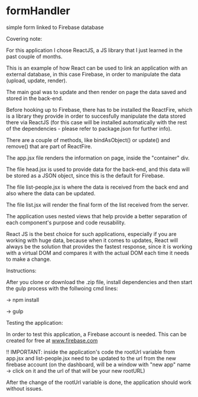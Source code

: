 # formHandler
simple form linked to Firebase database




Covering note:

 For this application I chose ReactJS, a JS library that I just learned in the past couple of months.
 
 This is an example of how React can be used to link an application with an external database, in this case Firebase, in order to manipulate the data (upload, update, render).

 The main goal was to update and then render on page the data saved and stored in the back-end.

 Before hooking up to Firebase, there has to be installed the ReactFire, which is a library they provide in order to succesfully manipulate the data stored there via ReactJS (for this case will be installed automatically with the rest of the dependencies - please refer to package.json for further info).

 There are a couple of methods, like bindAsObject() or update() and remove() that are part of ReactFire.

 The app.jsx file renders the information on page, inside the "container" div.

 The file head.jsx is used to provide data for the back-end, and this data will be stored as a JSON object, since this is the default for Firebase.

 The file list-people.jsx is where the data is received from the back end and also where the data can be updated.

 The file list.jsx will render the final form of the list received from the server.

 The application uses nested views that help provide a better separation of each component's purpose and code reusability. 

 React JS is the best choice for such applications, especially if you are working with huge data, because when it comes to updates, React will always be the solution that provides the fastest response, since it is working with a virtual DOM and compares it with the actual DOM each time it needs to make a change.


Instructions:

 After you clone or download the .zip file, install dependencies and then start the gulp process with the follwoing cmd lines:

   -> npm install

   -> gulp


Testing the application:

 In order to test this application, a Firebase account is needed. This can be created for free at www.firebase.com 
 
 !! IMPORTANT: inside the application's code the rootUrl variable from app.jsx and list-people.jsx need to be updated to the url from the new firebase account (on the dashboard, will be a window with "new app" name -> click on it and the url of that will be your new rootURL)

 After the change of the rootUrl variable is done, the application should work without issues.


 
